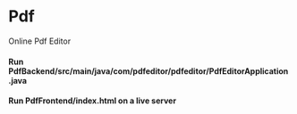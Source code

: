 # Pdf
Online Pdf Editor


#### Run PdfBackend/src/main/java/com/pdfeditor/pdfeditor/PdfEditorApplication.java

#### Run PdfFrontend/index.html on a live server
